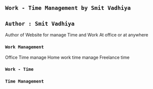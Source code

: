 ## `Work - Time Management by Smit Vadhiya`

## `Author : Smit Vadhiya`

Author of Website for manage Time and Work At office or at anywhere

### `Work Management`

Office Time manage
Home work time manage
Freelance time 

### `Work - Time`

### `Time Management`
